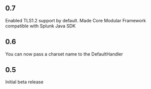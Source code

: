 0.7
----
Enabled TLS1.2 support by default.
Made Core Modular Framework compatible with Splunk Java SDK

0.6
-----
You can now pass a charset name to the DefaultHandler

0.5
-----
Initial beta release
